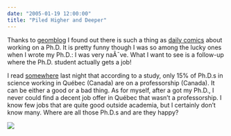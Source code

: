 ```yaml
---
date: "2005-01-19 12:00:00"
title: "Piled Higher and Deeper"
---
```




Thanks to [geomblog](http://blog.geomblog.org/) I found out there is such a thing as [daily comics](http://www.phdcomics.com/comics/comics.php) about working on a Ph.D. It is pretty funny though I was so among the lucky ones when I wrote my Ph.D.: I was very naÃ¯ve.
What I want to see is a follow-up where the Ph.D. student actually gets a job!

I read [somewhere](http://www.fcar.qc.ca/nateq/pdf_general/Renforcer%20le%20Qu%E9bec.pdf) last night that according to a study, only 15% of Ph.D.s in science working in Québec (Canada) are on a professorship (Canada). It can be either a good or a bad thing. As for myself, after a got my Ph.D., I never could find a decent job offer in Québec that wasn&rsquo;t a professorship. I know few jobs that are quite good outside academia, but I certainly don&rsquo;t know many. Where are all those Ph.D.s and are they happy?

<img decoding="async" src="http://www.phdcomics.com/comics/archive/phd102004s.gif" />

